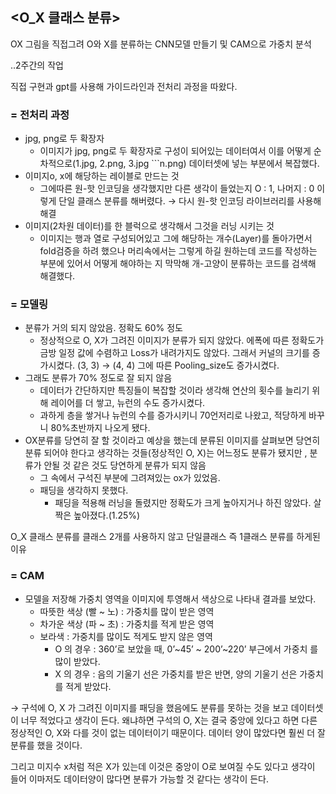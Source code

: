 ## <O_X 클래스 분류>

OX 그림을 직접그려 O와 X를 분류하는 CNN모델 만들기 및 CAM으로 가중치 분석

..2주간의 작업

직접 구현과 gpt를 사용해 가이드라인과 전처리 과정을 따왔다.

### = 전처리 과정

- jpg, png로 두 확장자
    - 이미지가 jpg, png로 두 확장자로 구성이 되어있는 데이터여서 이를 어떻게 순차적으로(1.jpg, 2.png, 3.jpg ```n.png) 데이터셋에 넣는 부분에서 복잡했다.
- 이미지o, x에 해당하는 레이블로 만드는 것
    - 그에따른 원-핫 인코딩을 생각했지만 다른 생각이 들었는지 O : 1, 나머지 : 0 이렇게 단일 클래스 분류를 해버렸다. → 다시 원-핫 인코딩 라이브러리를 사용해 해결
- 이미지(2차원 데이터)를 한 블럭으로 생각해서 그것을 러닝 시키는 것
    - 이미지는 행과 열로 구성되어있고 그에 해당하는 개수(Layer)를 돌아가면서 fold검증을 하려 했으나 머리속에서는 그렇게 하길 원하는데 코드를 작성하는 부분에 있어서 어떻게 해야하는 지 막막해 개-고양이 분류하는 코드를 검색해 해결했다.

### = 모델링

- 분류가 거의 되지 않았음. 정확도 60% 정도
    - 정상적으로 O, X가 그려진 이미지가 분류가 되지 않았다. 에폭에 따른 정확도가 금방 일정 값에 수렴하고 Loss가 내려가지도 않았다. 그래서 커널의 크기를 증가시켰다. (3, 3) → (4, 4) 그에 따른 Pooling_size도 증가시켰다.
- 그래도 분류가 70% 정도로 잘 되지 않음
    - 데이터가 간단하지만 특징들이 복잡할 것이라 생각해 연산의 횟수를 늘리기 위해 레이어를 더 쌓고, 뉴런의 수도 증가시켰다.
    - 과하게 층을 쌓거나 뉴런의 수를 증가시키니 70언저리로 나왔고, 적당하게 바꾸니 80%초반까지 나오게 됐다.
- OX분류를 당연히 잘 할 것이라고 예상을 했는데 분류된 이미지를 살펴보면 당연히 분류 되어야 한다고 생각하는 것들(정상적인 O, X)는 어느정도 분류가 됐지만 , 분류가 안될 것 같은 것도 당연하게 분류가 되지 않음
    - 그 속에서 구석진 부분에 그려져있는 ox가 있었음.
    - 패딩을 생각하지 못했다.
        - 패딩을 적용해 러닝을 돌렸지만 정확도가 크게 높아지거나 하진 않았다. 살짝은 높아졌다.(1.25%)

O_X 클래스 분류를 클래스 2개를 사용하지 않고 단일클래스 즉 1클래스 분류를 하게된 이유

### = CAM

- 모델을 저장해 가중치 영역을 이미지에 투영해서 색상으로 나타내 결과를 보았다.
    - 따뜻한 색상 (빨 ~ 노) : 가중치를 많이 받은 영역
    - 차가운 색상 (파 ~ 초) : 가중치를 적게 받은 영역
    - 보라색 : 가중치를 많이도 적게도 받지 않은 영역
        - O 의 경우 : 360’로 보았을 때, 0’~45’ ~ 200’~220’ 부근에서 가중치 를 많이 받았다.
        - X 의 경우 : 음의 기울기 선은 가중치를 받은 반면, 양의 기울기 선은 가중치를 적게 받았다.

→ 구석에 O, X 가 그려진 이미지를 패딩을 했음에도 분류를 못하는 것을 보고 데이터셋이 너무 적었다고 생각이 든다. 왜냐하면 구석의 O, X는 결국 중앙에 있다고 하면 다른 정상적인 O, X와 다를 것이 없는 데이터이기 때문이다. 데이터 양이 많았다면 훨씬 더 잘 분류를 했을 것이다.

그리고 미지수 x처럼 적은 X가 있는데 이것은 중앙이 O로 보여질 수도 있다고 생각이 들어 이마저도 데이터양이 많다면 분류가 가능할 것 같다는 생각이 든다.
